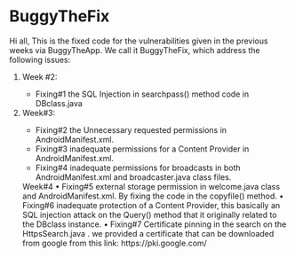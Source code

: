 # BuggyTheFix
Hi all, 
This is the fixed code for the vulnerabilities given in the previous weeks via BuggyTheApp. We call it BuggyTheFix, which address the following issues:<br>
<ol><li>Week #2:</li>
<ul><li>Fixing#1 the SQL Injection in searchpass() method code in DBclass.java</li></ul>

<li>Week#3:</li>
<ul><li>Fixing#2 the Unnecessary requested permissions in AndroidManifest.xml. 
<li>Fixing#3 inadequate permissions for a Content Provider in AndroidManifest.xml.
<li>Fixing#4 inadequate permissions for broadcasts in both AndroidManifest.xml and broadcaster.java class files.</ul>
Week#4
•	Fixing#5 external storage permission in welcome.java class and AndroidManifest.xml. By fixing the code in the copyfile() method. 
•	Fixing#6 inadequate protection of a Content Provider, this basically an SQL injection attack on the Query() method that it originally related to the DBclass instance. 
•	Fixing#7 Certificate pinning in the search on the HttpsSearch.java . we provided a certificate that can be downloaded from google from this link: https://pki.google.com/

